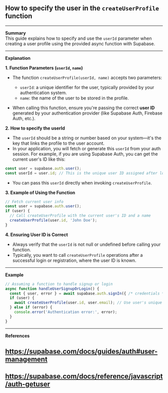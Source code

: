 ## How to specify the user in the `createUserProfile` function

---  

**Summary**  
This guide explains how to specify and use the `userId` parameter when creating a user profile using the provided async function with Supabase.

---  

**Explanation**  

**1. Function Parameters (`userId`, `name`)**  
- The function `createUserProfile(userId, name)` accepts two parameters:  
  - `userId`: a unique identifier for the user, typically provided by your authentication system.  
  - `name`: the name of the user to be stored in the profile.

- When calling this function, ensure you're passing the correct **user ID** generated by your authentication provider (like Supabase Auth, Firebase Auth, etc.).  

**2. How to specify the userId**  
- The `userId` should be a string or number based on your system—it's the key that links the profile to the user account.  
- In your application, you will fetch or generate this `userId` from your auth session. For example, if you are using Supabase Auth, you can get the current user's ID like this:

```javascript
const user = supabase.auth.user();
const userId = user.id; // This is the unique user ID assigned after login
```

- You can pass this `userId` directly when invoking `createUserProfile`.  

**3. Example of Using the Function**  

```javascript
// Fetch current user info
const user = supabase.auth.user();  
if (user) {
  // Call createUserProfile with the current user's ID and a name
  createUserProfile(user.id, 'John Doe');
}
```

**4. Ensuring User ID is Correct**  
- Always verify that the `userId` is not null or undefined before calling your function.  
- Typically, you want to call `createUserProfile` operations after a successful login or registration, where the user ID is known.

---  

**Example**  

```javascript
// Assuming a function to handle signup or login
async function handleUserSignupOrLogin() {
  const { user, error } = await supabase.auth.signIn({ /* credentials */ });
  if (user) {
    await createUserProfile(user.id, user.email); // Use user's unique ID
  } else if (error) {
    console.error('Authentication error:', error);
  }
}
```

---  

**References**  
## https://supabase.com/docs/guides/auth#user-management  
## https://supabase.com/docs/reference/javascript/auth-getuser